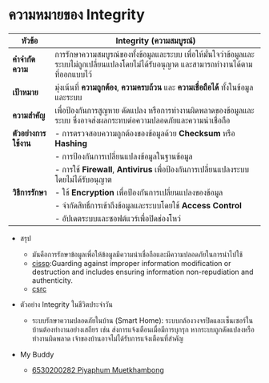 
# ความหมายของ Integrity

| **หัวข้อ**              | **Integrity (ความสมบูรณ์)**                                                                                                  |
|--------------------------|-----------------------------------------------------------------------------------------------------------------------------|
| **คำจำกัดความ**        | การรักษาความสมบูรณ์ของทั้งข้อมูลและระบบ เพื่อให้มั่นใจว่าข้อมูลและระบบไม่ถูกเปลี่ยนแปลงโดยไม่ได้รับอนุญาต และสามารถทำงานได้ตามที่ออกแบบไว้ |
| **เป้าหมาย**           | มุ่งเน้นที่ **ความถูกต้อง**, **ความครบถ้วน** และ **ความเชื่อถือได้** ทั้งในข้อมูลและระบบ                                    |
| **ความสำคัญ**          | เพื่อป้องกันการสูญหาย ดัดแปลง หรือการทำงานผิดพลาดของข้อมูลและระบบ ซึ่งอาจส่งผลกระทบต่อความปลอดภัยและความน่าเชื่อถือ          |
| **ตัวอย่างการใช้งาน**   | - การตรวจสอบความถูกต้องของข้อมูลด้วย **Checksum** หรือ **Hashing**                                                          |
|                          | - การป้องกันการเปลี่ยนแปลงข้อมูลในฐานข้อมูล                                                                                |
|                          | - การใช้ **Firewall**, **Antivirus** เพื่อป้องกันการเปลี่ยนแปลงระบบโดยไม่ได้รับอนุญาต                                      |
| **วิธีการรักษา**        | - ใช้ **Encryption** เพื่อป้องกันการเปลี่ยนแปลงของข้อมูล                                                                     |
|                          | - จำกัดสิทธิ์การเข้าถึงข้อมูลและระบบโดยใช้ **Access Control**                                                              |
|                          | - อัปเดตระบบและซอฟต์แวร์เพื่อปิดช่องโหว่                                                                                   |


- สรุป
  - มันคือการรักษาข้อมูลเพื่อให้ข้อมูลมีความน่าเชื่อถือและมีความปลอดภัยในการนำไปใช้
  - [cissp](https://www.isc2.org/certifications/cissp/cissp-student-glossary#lntegrity):Guarding against improper information modification or destruction and includes ensuring information non-repudiation and authenticity.
  - [csrc](https://csrc.nist.gov/glossary/term/integrity)

- ตัวอย่าง Integrity ในชีวิตประจำวัน
  - ระบบรักษาความปลอดภัยในบ้าน (Smart Home):
    ระบบกล้องวงจรปิดและเซ็นเซอร์ในบ้านต้องทำงานอย่างเสถียร เช่น ส่งการแจ้งเตือนเมื่อมีการบุกรุก หากระบบถูกดัดแปลงหรือทำงานผิดพลาด เจ้าของบ้านอาจไม่ได้รับการแจ้งเตือนที่สำคัญ

- My Buddy
  - [6530200282 Piyaphum Muetkhambong ](https://piyaphum.github.io/integrity)
